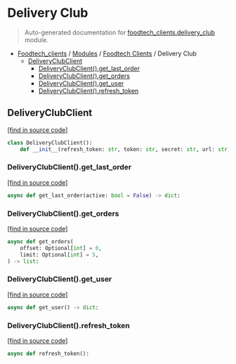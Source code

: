 # Delivery Club

> Auto-generated documentation for [foodtech_clients.delivery_club](../../foodtech_clients/delivery_club.py) module.

- [Foodtech_clients](../README.md#foodtech) / [Modules](../MODULES.md#foodtech_clients-modules) / [Foodtech Clients](index.md#foodtech-clients) / Delivery Club
    - [DeliveryClubClient](#deliveryclubclient)
        - [DeliveryClubClient().get_last_order](#deliveryclubclientget_last_order)
        - [DeliveryClubClient().get_orders](#deliveryclubclientget_orders)
        - [DeliveryClubClient().get_user](#deliveryclubclientget_user)
        - [DeliveryClubClient().refresh_token](#deliveryclubclientrefresh_token)

## DeliveryClubClient

[[find in source code]](../../foodtech_clients/delivery_club.py#L11)

```python
class DeliveryClubClient():
    def __init__(refresh_token: str, token: str, secret: str, url: str):
```

### DeliveryClubClient().get_last_order

[[find in source code]](../../foodtech_clients/delivery_club.py#L78)

```python
async def get_last_order(active: bool = False) -> dict:
```

### DeliveryClubClient().get_orders

[[find in source code]](../../foodtech_clients/delivery_club.py#L70)

```python
async def get_orders(
    offset: Optional[int] = 0,
    limit: Optional[int] = 5,
) -> list:
```

### DeliveryClubClient().get_user

[[find in source code]](../../foodtech_clients/delivery_club.py#L67)

```python
async def get_user() -> dict:
```

### DeliveryClubClient().refresh_token

[[find in source code]](../../foodtech_clients/delivery_club.py#L18)

```python
async def refresh_token():
```
